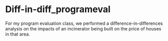 # Diff-in-diff_programeval
For my program evaluation class, we performed a difference-in-differences analysis on the impacts of an incinerator being built on the price of houses in that area.
